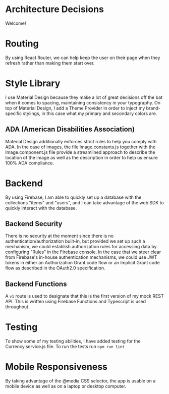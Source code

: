 
# Architecture Decisions

Welcome!


# Routing

By using React Router, we can help keep the user on their page when they refresh rather than making them start over.

# Style Library

I use Material Design because they make a lot of great decisions off the bat when it comes to spacing, maintaining consistency in your typography. On top of Material Design, I add a Theme Provider in order to inject my brand-specific stylings, in this case what my primary and secondary colors are.

## ADA (American Disabilities Association)

Material Design additionally enforces strict rules to help you comply with ADA. In the case of images, the file Image.constants.js together with the Image.component.js file provide a streamlined approach to describe the location of the image as well as the description in order to help us ensure 100% ADA compliance.

# Backend

By using Firebase, I am able to quickly set up a database with the collections "items" and "users", and I can take advantage of the web SDK to quickly interact with the database. 

## Backend Security

There is no security at the moment since there is no authentication/authorization built-in, but provided we set up such a mechanism, we could establish authorization rules for accessing data by configuring "Rules" in the Firebase console. In the case that we steer clear from Firebase's in-house authentication mechanisms, we could use JWT tokens in either an Authorization Grant code flow or an Implicit Grant code flow as described in the OAuth2.0 specification.

## Backend Functions

A ```v1``` route is used to designate that this is the first version of my mock REST API. This is written using Firebase Functions and Typescript is used throughout.

# Testing

To show some of my testing abilities, I have added testing for the Currency.service.js file. To run the tests run ```npm run lint```

# Mobile Responsiveness

By taking advantage of the @media CSS selector, the app is usable on a mobile device as well as on a laptop or desktop computer.